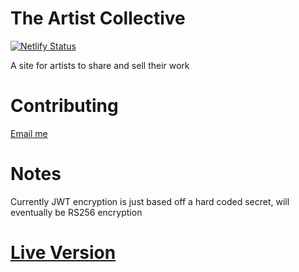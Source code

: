 # The Artist Collective

[![Netlify Status](https://api.netlify.com/api/v1/badges/15840387-508a-46db-b5dd-ec0adc517fef/deploy-status)](https://app.netlify.com/sites/artist-collective/deploys)

A site for artists to share and sell their work

# Contributing

[Email me](mailto:alexwaldmann2004@gmail.com)

# Notes

Currently JWT encryption is just based off a hard coded secret, will eventually be RS256 encryption

# [Live Version](https://artistcollective.store/)
